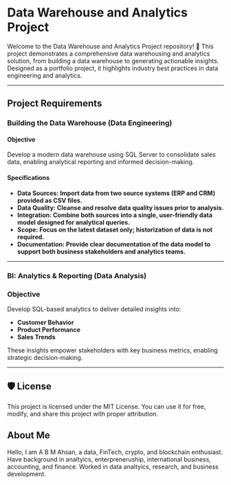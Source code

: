 # Data Warehouse and Analytics Project

Welcome to the Data Warehouse and Analytics Project repository! 🚀 
This project demonstrates a comprehensive data warehousing and analytics solution, from building a data warehouse to generating actionable insights. Designed as a portfolio project, it highlights industry best practices in data engineering and analytics.

---

## Project Requirements

### Building the Data Warehouse (Data Engineering)

#### Objective
Develop a modern data warehouse using SQL Server to consolidate sales data, enabling analytical reporting and informed decision-making.

#### Specifications
- **Data Sources: Import data from two source systems (ERP and CRM) provided as CSV files.**
- **Data Quality: Cleanse and resolve data quality issues prior to analysis.**
- **Integration: Combine both sources into a single, user-friendly data model designed for analytical queries.**
- **Scope: Focus on the latest dataset only; historization of data is not required.**
- **Documentation: Provide clear documentation of the data model to support both business stakeholders and analytics teams.**

---

### BI: Analytics & Reporting (Data Analysis)

### Objective
Develop SQL-based analytics to deliver detailed insights into:
- **Customer Behavior**
- **Product Performance**
- **Sales Trends**

These insights empower stakeholders with key business metrics, enabling strategic decision-making.

---

## 🛡️ License

This project is licensed under the MIT License. You can use it for free, modify, and share this project with proper attribution.

## About Me

Hello, I am A B M Ahsan, a data, FinTech, crypto, and blockchain enthusiast. Have background in analtyics, enterpreneruship, international business, accounting, and finance. Worked in data analtyics, research, and business development.
